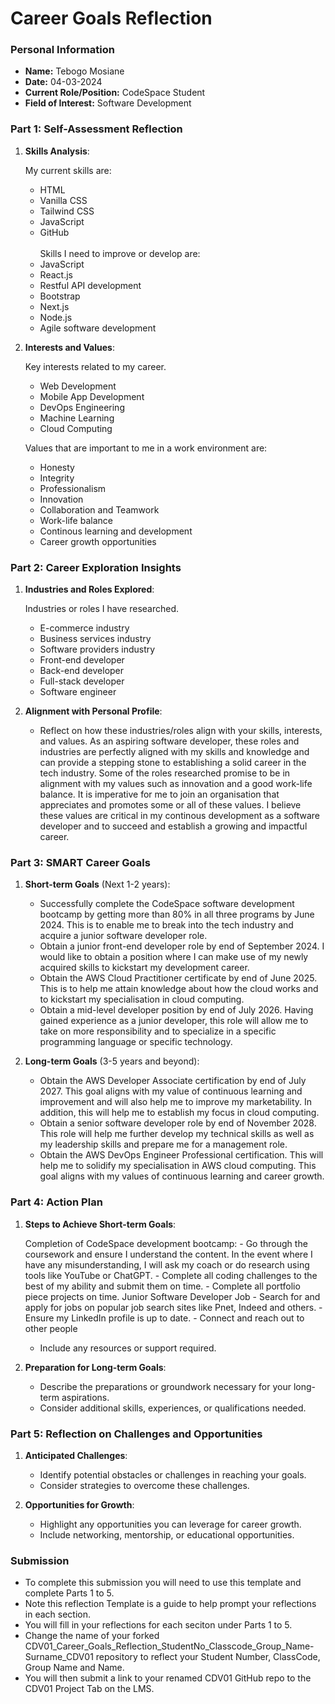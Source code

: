 
# Career Goals Reflection

### Personal Information

- **Name:** Tebogo Mosiane
- **Date:** 04-03-2024
- **Current Role/Position:** CodeSpace Student
- **Field of Interest:** Software Development

### Part 1: Self-Assessment Reflection

1. **Skills Analysis**:
    
   My current skills are:
   - HTML
   - Vanilla CSS
   - Tailwind CSS
   - JavaScript
   - GitHub<br><br>
   Skills I need to improve or develop are:<br>
   - JavaScript
   - React.js
   - Restful API development
   - Bootstrap
   - Next.js
   - Node.js
   - Agile software development
    
2. **Interests and Values**:
    
      Key interests related to my career.<br>
      - Web Development
      - Mobile App Development
      - DevOps Engineering
      - Machine Learning
      - Cloud Computing
      
      Values that are important to me in a work environment are:
      - Honesty
      - Integrity
      - Professionalism
      - Innovation
      - Collaboration and Teamwork
      - Work-life balance
      - Continous learning and development
      - Career growth opportunities
        
      

### Part 2: Career Exploration Insights

1. **Industries and Roles Explored**:
    
     Industries or roles I have researched.
     - E-commerce industry
     - Business services industry
     - Software providers industry
     - Front-end developer
     - Back-end developer
     - Full-stack developer
     - Software engineer
    
2. **Alignment with Personal Profile**:
    
    - Reflect on how these industries/roles align with your skills, interests, and values.
      As an aspiring software developer, these roles and industries are perfectly aligned with my skills and knowledge and can provide a stepping stone to establishing a solid career in the tech industry.
      Some of the roles researched promise to be in alignment with my values such as innovation and a good work-life balance. It is imperative for me to join an organisation that appreciates and promotes
      some or all of these values. I believe these values are critical in my continous development as a software developer and to succeed and establish a growing and impactful career.
    

### Part 3: SMART Career Goals

1. **Short-term Goals** (Next 1-2 years):    
     
     - Successfully complete the CodeSpace software development bootcamp by getting more than 80% in all three programs by June 2024. This is to enable me to break into the tech industry and acquire a junior software developer role.
     - Obtain a junior front-end developer role by end of September 2024. I would like to obtain a position where I can make use of my newly acquired skills to kickstart my development career.
     - Obtain the AWS Cloud Practitioner certificate by end of June 2025. This is to help me attain knowledge about how the cloud works and to kickstart my specialisation in cloud computing.
     - Obtain a mid-level developer position by end of July 2026. Having gained experience as a junior developer, this role will allow me to take on more responsibility and to specialize in a specific programming language or specific technology.
       
2. **Long-term Goals** (3-5 years and beyond):    
   
     -  Obtain the AWS Developer Associate certification by end of July 2027. This goal aligns with my value of continuous learning and improvement and will also help me to improve my marketability. In addition, this will help me to establish my focus in cloud computing.
     -  Obtain a senior software developer role by end of November 2028. This role will help me further develop my technical skills as well as my leadership skills and prepare me for a management role.
     -  Obtain the AWS DevOps Engineer Professional certification. This will help me to solidify my specialisation in AWS cloud computing. This goal aligns with my values of continuous learning and career growth.
    

### Part 4: Action Plan

1. **Steps to Achieve Short-term Goals**:    
     
      Completion of CodeSpace development bootcamp:
       - Go through the coursework and ensure I understand the content. In the event where I have any misunderstanding, I will ask my coach or do research using tools like YouTube or ChatGPT.
       - Complete all coding challenges to the best of my ability and submit them on time.
       - Complete all portfolio piece projects on time.
      Junior Software Developer Job
       - Search for and apply for jobs on popular job search sites like Pnet, Indeed and others.
       - Ensure my LinkedIn profile is up to date.
       - Connect and reach out to other people

    - Include any resources or support required.
2. **Preparation for Long-term Goals**:
    
    - Describe the preparations or groundwork necessary for your long-term aspirations.
    - Consider additional skills, experiences, or qualifications needed.

### Part 5: Reflection on Challenges and Opportunities

1. **Anticipated Challenges**:
    
    - Identify potential obstacles or challenges in reaching your goals.
    - Consider strategies to overcome these challenges.
2. **Opportunities for Growth**:
    
    - Highlight any opportunities you can leverage for career growth.
    - Include networking, mentorship, or educational opportunities.

### Submission

- To complete this submission you will need to use this template and complete Parts 1 to 5.
- Note this reflection Template is a guide to help prompt your reflections in each section.
- You will fill in your reflections for each seciton under Parts 1 to 5.
- Change the name of your forked CDV01_Career_Goals_Reflection_StudentNo_Classcode_Group_Name-Surname_CDV01 repository to reflect your Student Number, ClassCode, Group Name and Name.
- You will then submit a link to your renamed CDV01 GitHub repo to the CDV01 Project Tab on the LMS.


